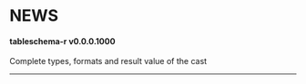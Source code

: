 NEWS
================

#### tableschema-r v0.0.0.1000

Complete types, formats and result value of the cast

------------------------------------------------------------------------
